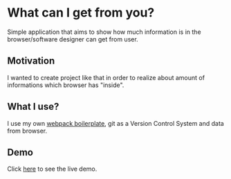 # What can I get from you?

Simple application that aims to show how much information is in the browser/software designer can get from user.

## Motivation

I wanted to create project like that in order to realize about amount of informations which browser has "inside".

## What I use?

I use my own [webpack boilerplate](https://github.com/mb-dir/webpack_basic_template), git as a Version Control System and data from browser.

## Demo

Click [here](https://mb-dir.github.io/What_can_I_get_from_you/) to see the live demo.